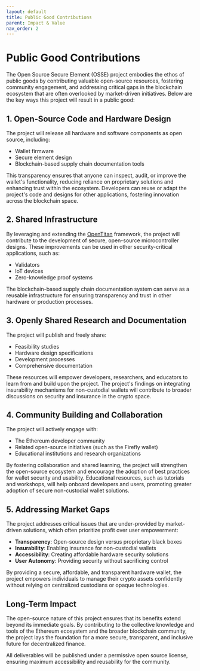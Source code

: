 ```yaml
---
layout: default
title: Public Good Contributions
parent: Impact & Value
nav_order: 2
---
```


# Public Good Contributions

The Open Source Secure Element (OSSE) project embodies the ethos of public goods by contributing valuable open-source resources, fostering community engagement, and addressing critical gaps in the blockchain ecosystem that are often overlooked by market-driven initiatives. Below are the key ways this project will result in a public good:

## 1. Open-Source Code and Hardware Design

The project will release all hardware and software components as open source, including:

- Wallet firmware
- Secure element design
- Blockchain-based supply chain documentation tools

This transparency ensures that anyone can inspect, audit, or improve the wallet's functionality, reducing reliance on proprietary solutions and enhancing trust within the ecosystem. Developers can reuse or adapt the project's code and designs for other applications, fostering innovation across the blockchain space.

## 2. Shared Infrastructure

By leveraging and extending the [OpenTitan](https://opentitan.org/) framework, the project will contribute to the development of secure, open-source microcontroller designs. These improvements can be used in other security-critical applications, such as:

- Validators
- IoT devices
- Zero-knowledge proof systems

The blockchain-based supply chain documentation system can serve as a reusable infrastructure for ensuring transparency and trust in other hardware or production processes.

## 3. Openly Shared Research and Documentation

The project will publish and freely share:

- Feasibility studies
- Hardware design specifications
- Development processes
- Comprehensive documentation

These resources will empower developers, researchers, and educators to learn from and build upon the project. The project's findings on integrating insurability mechanisms for non-custodial wallets will contribute to broader discussions on security and insurance in the crypto space.

## 4. Community Building and Collaboration

The project will actively engage with:

- The Ethereum developer community
- Related open-source initiatives (such as the Firefly wallet)
- Educational institutions and research organizations

By fostering collaboration and shared learning, the project will strengthen the open-source ecosystem and encourage the adoption of best practices for wallet security and usability. Educational resources, such as tutorials and workshops, will help onboard developers and users, promoting greater adoption of secure non-custodial wallet solutions.

## 5. Addressing Market Gaps

The project addresses critical issues that are under-provided by market-driven solutions, which often prioritize profit over user empowerment:

- **Transparency**: Open-source design versus proprietary black boxes
- **Insurability**: Enabling insurance for non-custodial wallets
- **Accessibility**: Creating affordable hardware security solutions
- **User Autonomy**: Providing security without sacrificing control

By providing a secure, affordable, and transparent hardware wallet, the project empowers individuals to manage their crypto assets confidently without relying on centralized custodians or opaque technologies.

## Long-Term Impact

The open-source nature of this project ensures that its benefits extend beyond its immediate goals. By contributing to the collective knowledge and tools of the Ethereum ecosystem and the broader blockchain community, the project lays the foundation for a more secure, transparent, and inclusive future for decentralized finance.

All deliverables will be published under a permissive open source license, ensuring maximum accessibility and reusability for the community. 